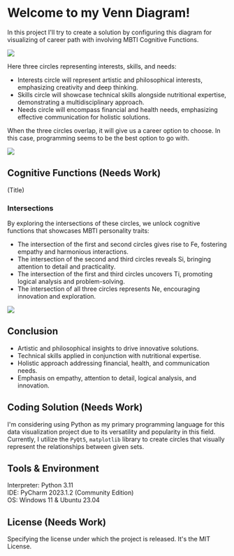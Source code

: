 # Welcome to my Venn Diagram!

In this project I'll try to create a solution by configuring this diagram for visualizing of career path with involving MBTI Cognitive Functions.

<img src="https://drive.google.com/uc?id=13WAcEf5QYzXnc5GwF26zYOI3BmL2MoGx" />

Here three circles representing interests, skills, and needs:

- Interests circle will represent artistic and philosophical interests, emphasizing creativity and deep thinking.
- Skills circle will showcase technical skills alongside nutritional expertise, demonstrating a multidisciplinary approach.
- Needs circle will encompass financial and health needs, emphasizing effective communication for holistic solutions.

When the three circles overlap, it will give us a career option to choose. In this case, programming seems to be the best option to go with.

<img src="https://drive.google.com/uc?id=1vO_VJrk41y9Iz2JZS0Uy3w-sVCoe1Jzi" />

## Cognitive Functions (Needs Work)
(Title)

### Intersections

By exploring the intersections of these circles, we unlock cognitive functions that showcases MBTI personality traits:

- The intersection of the first and second circles gives rise to Fe, fostering empathy and harmonious interactions.
- The intersection of the second and third circles reveals Si, bringing attention to detail and practicality.
- The intersection of the first and third circles uncovers Ti, promoting logical analysis and problem-solving.
- The intersection of all three circles represents Ne, encouraging innovation and exploration.

<img src="https://drive.google.com/uc?id=1Y3RqKam8MWtvyzxP_ppNMba_LvNfosr4" />

## Conclusion

- Artistic and philosophical insights to drive innovative solutions.
- Technical skills applied in conjunction with nutritional expertise.
- Holistic approach addressing financial, health, and communication needs.
- Emphasis on empathy, attention to detail, logical analysis, and innovation.

## Coding Solution (Needs Work) 

I'm considering using Python as my primary programming language for this data visualization project due to its versatility and popularity in this field. Currently, I utilize the `PyQt5`, `matplotlib` library to create circles that visually represent the relationships between given sets. 

## Tools & Environment
Interpreter: Python 3.11\
IDE: PyCharm 2023.1.2 (Community Edition)\
OS: Windows 11 & Ubuntu 23.04

## License (Needs Work) 

Specifying the license under which the project is released. It's the MIT License.

